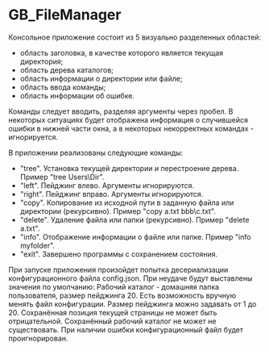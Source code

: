# GB_FileManager

Консольное приложение состоит из 5 визуально разделенных областей:
- область заголовка, в качестве которого является текущая директория;
- область дерева каталогов;
- область информации о директории или файле;
- область ввода команды;
- область информации об ошибке.

Команды следует вводить, разделяя аргументы через пробел. В некоторых ситуациях будет отображена информация о случившейся ошибки в нижней части окна, а в некоторых некорректных командах - игнорируется.

В приложении реализованы следующие команды:
- "tree". Установка текущей директории и перестроение дерева. Пример "tree Users\Dir".
- "left". Пейджинг влево. Аргументы игнорируются.
- "right". Пейджинг вправо. Аргументы игнорируются.
- "copy". Копирование из исходной пути в заданную файла или директории (рекурсивно). Пример "copy a.txt bbb\c.txt".
- "delete". Удаление файла или папки (рекурсивно). Пример "delete a.txt".
- "info". Отображение информации о файле или папке. Пример "info myfolder".
- "exit". Завершено программы с сохранением состояния.

При запуске приложения произойдет попытка десериализации конфигурационного файла config.json. При неудаче будут выставлены значения по умолчанию: Рабочий каталог - домашняя папка пользователя, размер пейджинга 20. Есть возможность вручную менять файл конфигурации.
Размер пейджинга можно задавать от 1 до 20. Сохранённая позиция текущей страницы не может быть отрицательной. Сохранённый рабочий каталог не может не существовать. При наличии ошибки конфигурационный файл будет проигнорирован.
